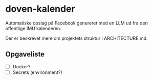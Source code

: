 # doven-kalender

Automatiske opslag på Facebook genereret med en LLM ud fra den offentlige IMU kalenderen.

Der er beskrevet mere om projektets struktur i ARCHITECTURE.md.

## Opgaveliste

- [ ] Docker?
- [ ] Secrets (environment?)